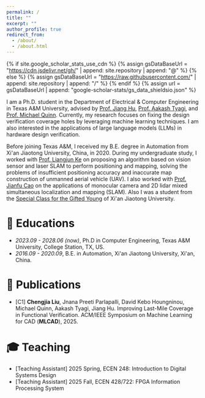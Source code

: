```yaml
---
permalink: /
title: ""
excerpt: ""
author_profile: true
redirect_from: 
  - /about/
  - /about.html
---
```


{% if site.google_scholar_stats_use_cdn %}
{% assign gsDataBaseUrl = "https://cdn.jsdelivr.net/gh/" | append: site.repository | append: "@" %}
{% else %}
{% assign gsDataBaseUrl = "https://raw.githubusercontent.com/" | append: site.repository | append: "/" %}
{% endif %}
{% assign url = gsDataBaseUrl | append: "google-scholar-stats/gs_data_shieldsio.json" %}

<span class='anchor' id='about-me'></span>

I am a Ph.D. student in the Department of Electrical & Computer Engineering in Texas A&M University, advised by [Prof. Jiang Hu](https://engineering.tamu.edu/electrical/profiles/jhu.html), [Prof. Aakash Tyagi](https://engineering.tamu.edu/cse/profiles/tyagi-aakash.html), and [Prof. Michael Quinn](https://engineering.tamu.edu/cse/profiles/quinn-michael.html). Currently, my research focuses on fixing the design verification coverage holes by leveraging machine learning techniques. I am also interested in the applications of large language models (LLMs) in hardware design verification.

Before joining Texas A&M, I received my B.E. degree in Automation from Xi'an Jiaotong University, China, in 2020. During my undergraduate study, I worked with [Prof. Liangjun Ke](http://gr.xjtu.edu.cn/web/keljxjtu) on proposing an algorithm based on vision sensor and laser SLAM to perform positioning and mapping, solving the problems of insufficient positioning accuracy and inaccurate map construction of unmanned aerial vehicle (UAV). I also worked with [Prof. Jianfu Cao](https://gr.xjtu.edu.cn/en/web/cjf) on the applications of monocular camera and 2D lidar mixed simultaneous localization and mapping (SLAM). Also I was a student from the [Special Class for the Gifted Young](https://en.wikipedia.org/wiki/Special_Class_for_the_Gifted_Young) of Xi'an Jiaotong University.

# 📖 Educations
- *2023.09 - 2028.06 (now)*, Ph.D in Computer Engineering, Texas A&M University, College Station, TX, US.
- *2016.09 - 2020.09*, B.E. in Automation, Xi'an Jiaotong University, Xi'an, China.



# 📝 Publications
- [C1] **Chengjia Liu**, Jnana Preeti Parlapalli, David Kebo Houngninou, Michael Quinn, Aakash Tyagi, Jiang Hu. Improving Last-Mile Coverage in Functional Verification. ACM/IEEE Symposium on Machine Learning for CAD (**MLCAD**), 2025.

# 🎓 Teaching
- [Teaching Assistant] 2025 Spring, ECEN 248: Introduction to Digital Systems Design
- [Teaching Assistant] 2025 Fall, ECEN 428/722: FPGA Information Processing System
